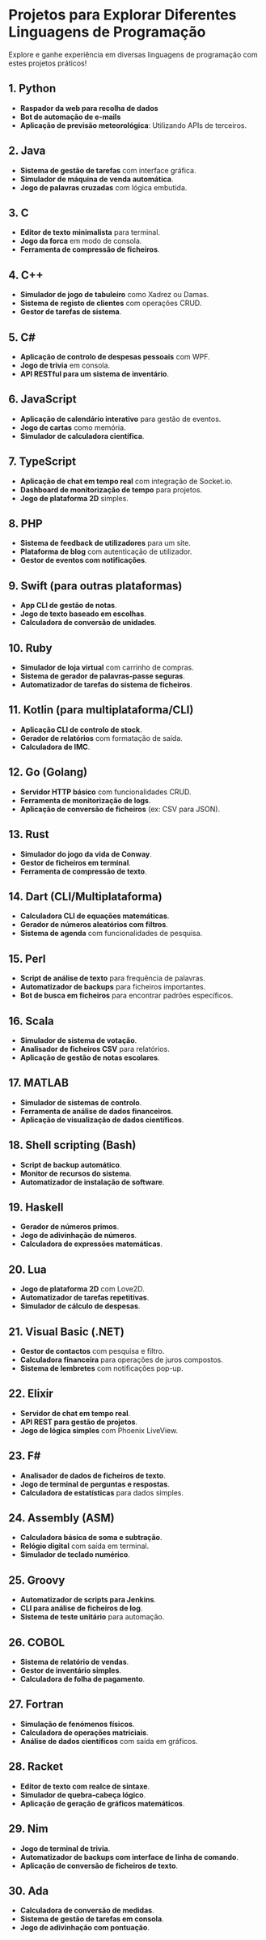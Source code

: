 # Projetos para Explorar Diferentes Linguagens de Programação

Explore e ganhe experiência em diversas linguagens de programação com estes projetos práticos!

## 1. Python
- **Raspador da web para recolha de dados**
- **Bot de automação de e-mails**
- **Aplicação de previsão meteorológica**: Utilizando APIs de terceiros.

## 2. Java
- **Sistema de gestão de tarefas** com interface gráfica.
- **Simulador de máquina de venda automática**.
- **Jogo de palavras cruzadas** com lógica embutida.

## 3. C
- **Editor de texto minimalista** para terminal.
- **Jogo da forca** em modo de consola.
- **Ferramenta de compressão de ficheiros**.

## 4. C++
- **Simulador de jogo de tabuleiro** como Xadrez ou Damas.
- **Sistema de registo de clientes** com operações CRUD.
- **Gestor de tarefas de sistema**.

## 5. C#
- **Aplicação de controlo de despesas pessoais** com WPF.
- **Jogo de trivia** em consola.
- **API RESTful para um sistema de inventário**.

## 6. JavaScript
- **Aplicação de calendário interativo** para gestão de eventos.
- **Jogo de cartas** como memória.
- **Simulador de calculadora científica**.

## 7. TypeScript
- **Aplicação de chat em tempo real** com integração de Socket.io.
- **Dashboard de monitorização de tempo** para projetos.
- **Jogo de plataforma 2D** simples.

## 8. PHP
- **Sistema de feedback de utilizadores** para um site.
- **Plataforma de blog** com autenticação de utilizador.
- **Gestor de eventos com notificações**.

## 9. Swift (para outras plataformas)
- **App CLI de gestão de notas**.
- **Jogo de texto baseado em escolhas**.
- **Calculadora de conversão de unidades**.

## 10. Ruby
- **Simulador de loja virtual** com carrinho de compras.
- **Sistema de gerador de palavras-passe seguras**.
- **Automatizador de tarefas do sistema de ficheiros**.

## 11. Kotlin (para multiplataforma/CLI)
- **Aplicação CLI de controlo de stock**.
- **Gerador de relatórios** com formatação de saída.
- **Calculadora de IMC**.

## 12. Go (Golang)
- **Servidor HTTP básico** com funcionalidades CRUD.
- **Ferramenta de monitorização de logs**.
- **Aplicação de conversão de ficheiros** (ex: CSV para JSON).

## 13. Rust
- **Simulador do jogo da vida de Conway**.
- **Gestor de ficheiros em terminal**.
- **Ferramenta de compressão de texto**.

## 14. Dart (CLI/Multiplataforma)
- **Calculadora CLI de equações matemáticas**.
- **Gerador de números aleatórios com filtros**.
- **Sistema de agenda** com funcionalidades de pesquisa.

## 15. Perl
- **Script de análise de texto** para frequência de palavras.
- **Automatizador de backups** para ficheiros importantes.
- **Bot de busca em ficheiros** para encontrar padrões específicos.

## 16. Scala
- **Simulador de sistema de votação**.
- **Analisador de ficheiros CSV** para relatórios.
- **Aplicação de gestão de notas escolares**.

## 17. MATLAB
- **Simulador de sistemas de controlo**.
- **Ferramenta de análise de dados financeiros**.
- **Aplicação de visualização de dados científicos**.

## 18. Shell scripting (Bash)
- **Script de backup automático**.
- **Monitor de recursos do sistema**.
- **Automatizador de instalação de software**.

## 19. Haskell
- **Gerador de números primos**.
- **Jogo de adivinhação de números**.
- **Calculadora de expressões matemáticas**.

## 20. Lua
- **Jogo de plataforma 2D** com Love2D.
- **Automatizador de tarefas repetitivas**.
- **Simulador de cálculo de despesas**.

## 21. Visual Basic (.NET)
- **Gestor de contactos** com pesquisa e filtro.
- **Calculadora financeira** para operações de juros compostos.
- **Sistema de lembretes** com notificações pop-up.

## 22. Elixir
- **Servidor de chat em tempo real**.
- **API REST para gestão de projetos**.
- **Jogo de lógica simples** com Phoenix LiveView.

## 23. F#
- **Analisador de dados de ficheiros de texto**.
- **Jogo de terminal de perguntas e respostas**.
- **Calculadora de estatísticas** para dados simples.

## 24. Assembly (ASM)
- **Calculadora básica de soma e subtração**.
- **Relógio digital** com saída em terminal.
- **Simulador de teclado numérico**.

## 25. Groovy
- **Automatizador de scripts para Jenkins**.
- **CLI para análise de ficheiros de log**.
- **Sistema de teste unitário** para automação.

## 26. COBOL
- **Sistema de relatório de vendas**.
- **Gestor de inventário simples**.
- **Calculadora de folha de pagamento**.

## 27. Fortran
- **Simulação de fenómenos físicos**.
- **Calculadora de operações matriciais**.
- **Análise de dados científicos** com saída em gráficos.

## 28. Racket
- **Editor de texto com realce de sintaxe**.
- **Simulador de quebra-cabeça lógico**.
- **Aplicação de geração de gráficos matemáticos**.

## 29. Nim
- **Jogo de terminal de trivia**.
- **Automatizador de backups com interface de linha de comando**.
- **Aplicação de conversão de ficheiros de texto**.

## 30. Ada
- **Calculadora de conversão de medidas**.
- **Sistema de gestão de tarefas em consola**.
- **Jogo de adivinhação com pontuação**.
